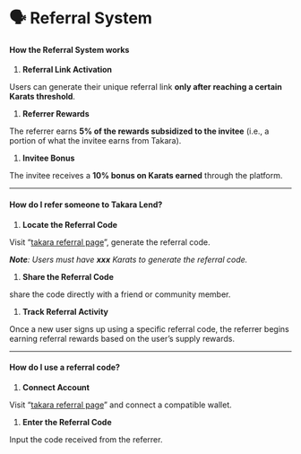 # 🗣️ Referral System

#### **How the Referral System works**

1. **Referral Link Activation**

Users can generate their unique referral link **only after reaching a certain Karats threshold**.

1. **Referrer Rewards**

The referrer earns **5% of the rewards subsidized to the invitee** (i.e., a portion of what the invitee earns from Takara).

1. **Invitee Bonus**

The invitee receives a **10% bonus on Karats earned** through the platform.

***

#### **How do I refer someone to Takara Lend?**

1. **Locate the Referral Code**

Visit “[takara referral page](https://app.takaralend.com/leaderboard)”, generate the referral code.

_**Note**: Users must have **xxx** Karats to generate the referral code._

1. **Share the Referral Code**

share the code directly with a friend or community member.

1. **Track Referral Activity**

Once a new user signs up using a specific referral code, the referrer begins earning referral rewards based on the user’s supply rewards.

***

#### **How do I use a referral code?**

1. **Connect Account**

Visit “[takara referral page](https://app.takaralend.com/leaderboard)” and connect a compatible wallet.

1. **Enter the Referral Code**

Input the code received from the referrer.

